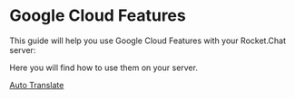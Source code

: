 # Google Cloud Features

This guide will help you use Google Cloud Features with your Rocket.Chat server:

Here you will find how to use them on your server.

[Auto Translate](auto-translate.md)
